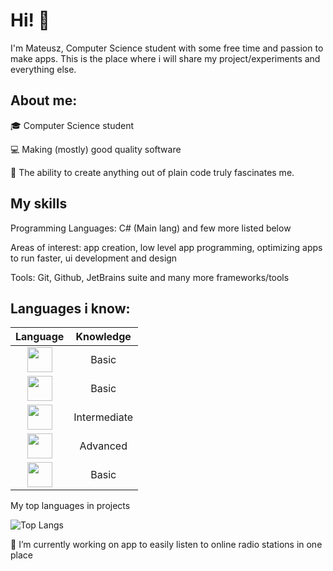 # Hi! 👋
I'm Mateusz, Computer Science student with some free time and passion to make apps. 
This is the place where i will share my project/experiments and everything else.

## About me:

🎓 Computer Science student

💻 Making (mostly) good quality software 

🚀 The ability to create anything out of plain code truly fascinates me.

## My skills

Programming Languages: C# (Main lang) and few more listed below

Areas of interest: app creation, low level app programming, optimizing apps to run faster, ui development and design

Tools: Git, Github, JetBrains suite and many more frameworks/tools


## Languages i know:

| Language | Knowledge |
|:-----:|:------:|
| <img src="https://cdn.jsdelivr.net/gh/devicons/devicon/icons/vuejs/vuejs-original.svg" width="40" height="40" /> | Basic |
| <img src="https://cdn.jsdelivr.net/gh/devicons/devicon/icons/vuejs/angular-original.svg" width="40" height="40" /> | Basic |
| <img src="https://cdn.jsdelivr.net/gh/devicons/devicon/icons/typescript/typescript-original.svg" width="40" height="40" /> | Intermediate |
| <img src="https://cdn.jsdelivr.net/gh/devicons/devicon/icons/csharp/csharp-original.svg" width="40" height="40" /> | Advanced |
| <img src="https://cdn.jsdelivr.net/gh/devicons/devicon/icons/cplusplus/cplusplus-original.svg" width="40" height="40" /> | Basic |

My top languages in projects

![Top Langs](https://github-readme-stats.vercel.app/api/top-langs/?username=Dziq-official&hide=html,css&langs_count=6&layout=compact&theme=radical)


🔭 I’m currently working on app to easily listen to online radio stations in one place


<!-- -⚡ Fun fact: ...
-🌱 I’m currently learning: ...
-->
